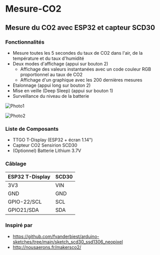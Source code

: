 # Mesure-CO2

## Mesure du CO2 avec ESP32 et capteur SCD30

### Fonctionnalités
- Mesure toutes les 5 secondes du taux de CO2 dans l'air, de la température et du taux d'humidité
- Deux modes d'affichage (appui sur bouton 2)
  - Affichage des valeurs instantanées avec un code couleur RGB proportionnel au taux de CO2
  - Affichage d'un graphique avec les 200 dernières mesures
- Etalonnage (appui long sur bouton 2)
- Mise en veille (Deep Sleep) (appui sur bouton 1)
- Surveillance du niveau de la batterie

![Photo1](https://github.com/Loutre-LNO/Mesure-CO2/blob/main/Photos/photo1.jpg)

![Photo2](https://github.com/Loutre-LNO/Mesure-CO2/blob/main/Photos/photo2.jpg)


### Liste de Composants
- TTGO T-Display (ESP32 + écran 1.14")
- Capteur CO2 Sensirion SCD30
- (Optionnel) Batterie Lithium 3.7V

### Câblage
|ESP32 T-Display|SCD30|
|-----|-----|
|3V3|VIN|
|GND|GND|
|GPIO-22/SCL|SCL|
|GPIO21/SDA|SDA|



### Inspiré par
- https://github.com/fvanderbiest/arduino-sketches/tree/main/sketch_scd30_ssd1306_neopixel
- http://nousaerons.fr/makersco2/

